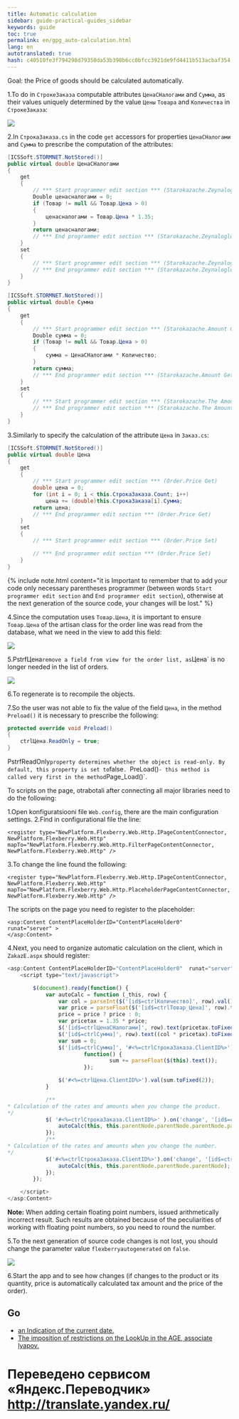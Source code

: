 ```yaml
---
title: Automatic calculation
sidebar: guide-practical-guides_sidebar
keywords: guide
toc: true
permalink: en/gpg_auto-calculation.html
lang: en 
autotranslated: true 
hash: c40510fe3f794298d79350da53b398b6cc0bfcc3921de9fd4411b513acbaf354
---
```


Goal: the Price of goods should be calculated automatically.

1.To do in `СтрокеЗаказа` computable attributes `ЦенаСНалогами` and `Сумма`, as their values uniquely determined by the value `Цены` `Товара` and `Количества` in `СтрокеЗаказа`:

![](/images/pages/guides/flexberry-aspnet/not-stored.png)

2.In `СтрокаЗаказа.cs` in the code `get` accessors for properties `ЦенаСНалогами` and `Сумма` to prescribe the computation of the attributes:

```csharp
[ICSSoft.STORMNET.NotStored()]
public virtual double ЦенаСНалогами
{
	get
	{
		// *** Start programmer edit section *** (Starokazache.Zeynaloglu Get)
		Double ценасналогами = 0;
		if (Товар != null && Товар.Цена > 0)
		{
			ценасналогами = Товар.Цена * 1.35;
		}
		return ценасналогами;
		// *** End programmer edit section *** (Starokazache.Zeynaloglu Get)
	}
	set
	{
		// *** Start programmer edit section *** (Starokazache.Zeynaloglu Set)
		// *** End programmer edit section *** (Starokazache.Zeynaloglu Set)
	}
}

[ICSSoft.STORMNET.NotStored()]
public virtual double Сумма
{
	get
	{
		// *** Start programmer edit section *** (Starokazache.Amount Get)
		Double сумма = 0;
		if (Товар != null && Товар.Цена > 0)
		{
			сумма = ЦенаСНалогами * Количество;
		}
		return сумма;
		// *** End programmer edit section *** (Starokazache.Amount Get)
	}
	set
	{
		// *** Start programmer edit section *** (Starokazache.The Amount Is Set)
		// *** End programmer edit section *** (Starokazache.The Amount Is Set)
	}
}
```

3.Similarly to specify the calculation of the attribute `Цена` in `Заказ.cs`:

```csharp
[ICSSoft.STORMNET.NotStored()]
public virtual double Цена
{
	get
	{
		// *** Start programmer edit section *** (Order.Price Get)
		double цена = 0;
		for (int i = 0; i < this.СтрокаЗаказа.Count; i++)
			цена += (double)this.СтрокаЗаказа[i].Сумма;
		return цена;
		// *** End programmer edit section *** (Order.Price Get)
	}
	set
	{
		// *** Start programmer edit section *** (Order.Price Set)

		// *** End programmer edit section *** (Order.Price Set)
	}
}
```

{% include note.html content="it is Important to remember that to add your code only necessary parentheses programmer (between words `Start programmer edit section` and `End programmer edit section`), otherwise at the next generation of the source code, your changes will be lost." %}

4.Since the computation uses `Товар.Цена`, it is important to ensure `Товар.Цена` of the artisan class for the order line was read from the database, what we need in the view to add this field:

![](/images/pages/guides/flexberry-aspnet/view-stroka-order.png)

5.PstrfЦена` remove a field from view for the order list, as `Цена` is no longer needed in the list of orders.

![](/images/pages/guides/flexberry-aspnet/view-zakaz.png)

6.To regenerate is to recompile the objects.

7.So the user was not able to fix the value of the field `Цена`, in the method `Preload()` it is necessary to prescribe the following:

```csharp
protected override void Preload()
{
	ctrlЦена.ReadOnly = true;
}
```

PstrfReadOnly` property determines whether the object is read-only. By default, this property is set to `false`.
`PreLoad()` - this method is called very first in the method `Page_Load()`.

To scripts on the page, otrabotali after connecting all major libraries need to do the following:

1.Open konfiguratsiooni file `Web.config`, there are the main configuration settings. 
2.Find in configurational file the line: 

```
<register type="NewPlatform.Flexberry.Web.Http.IPageContentConnector, NewPlatform.Flexberry.Web.Http" mapTo="NewPlatform.Flexberry.Web.Http.FilterPageContentConnector, NewPlatform.Flexberry.Web.Http" />
```
3.To change the line found the following:

```
<register type="NewPlatform.Flexberry.Web.Http.IPageContentConnector, NewPlatform.Flexberry.Web.Http" mapTo="NewPlatform.Flexberry.Web.Http.PlaceholderPageContentConnector, NewPlatform.Flexberry.Web.Http" />
```

The scripts on the page you need to register to the placeholder:

```
<asp:Content ContentPlaceHolderID="ContentPlaceHolder0"  runat="server" >
</asp:Content>
```

4.Next, you need to organize automatic calculation on the client, which in `ZakazE.aspx` should register:

```js
<asp:Content ContentPlaceHolderID="ContentPlaceHolder0"  runat="server" >
	<script type="text/javascript">

		$(document).ready(function() {
			var autoCalc = function (_this, row) {
				var col = parseInt($('[id$=ctrlКоличество]', row).val());
				var price = parseFloat($('[id$=ctrlТовар_Цена]', row).text());
				price = price ? price : 0; 
				var pricetax = 1.35 * price;
				$('[id$=ctrlЦенаСНалогами]', row).text(pricetax.toFixed(2));
				$('[id$=ctrlСумма]', row).text((col * pricetax).toFixed(2));
				var sum = 0;
				$('[id$=ctrlСумма]', '#<%=ctrlСтрокаЗаказа.ClientID%>').each(
						function() {
								sum += parseFloat($(this).text());
						});

				$('#<%=ctrlЦена.ClientID%>').val(sum.toFixed(2));
			}

			/**
* Calculation of the rates and amounts when you change the product.
*/
			$( '#<%=ctrlСтрокаЗаказа.ClientID%>' ).on('change', '[id$=ctrlТовар]', function() {
				autoCalc(this, this.parentNode.parentNode.parentNode.parentNode);
			});
			/**
* Calculation of the rates and amounts when you change the number.
*/
			$('#<%=ctrlСтрокаЗаказа.ClientID%>').on('change', '[id$=ctrlКоличество]', function (e) {
				autoCalc(this, this.parentNode.parentNode.parentNode);
			});
		});

	</script>
</asp:Content>
```

__Note:__ When adding certain floating point numbers, issued arithmetically incorrect result. Such results are obtained because of the peculiarities of working with floating point numbers, so you need to round the number.

5.To the next generation of source code changes is not lost, you should change the parameter value `flexberryautogenerated` on `false`.

![](/images/pages/guides/flexberry-aspnet/autogen-false.png)

6.Start the app and to see how changes (if changes to the product or its quantity, price is automatically calculated tax amount and the price of the order).

## Go

* <i class="fa fa-arrow-left" aria-hidden="true"></i> [an Indication of the current date.](gpg_date-time-now.html)
* [The imposition of restrictions on the LookUp in the AGE, associate lyapov.](gpg_limit-function-for-lookup-in-age.html) <i class="fa fa-arrow-right" aria-hidden="true"></i> 



 # Переведено сервисом «Яндекс.Переводчик» http://translate.yandex.ru/